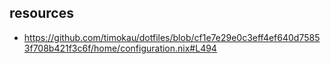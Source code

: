 ## resources

- https://github.com/timokau/dotfiles/blob/cf1e7e29e0c3eff4ef640d75853f708b421f3c6f/home/configuration.nix#L494
